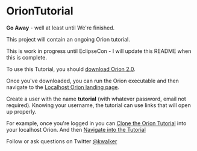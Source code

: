 OrionTutorial
=============

__Go Away__ - well at least until We're finished.

This project will contain an ongoing Orion tutorial.

This is work in progress until EclipseCon - I will update this README when this is complete.

To use this Tutorial, you should [download Orion 2.0](http://download.eclipse.org/orion/drops/R-2.0-201302221257/index.html "Download Orion 2.0").

Once you've downloaded, you can run the Orion executable and then navigate to the [Localhost Orion landing page](http://localhost:8080 "Orion Localhost").

Create a user with the name __tutorial__ (with whatever password, email not required). Knowing your username, the tutorial can use links that will open up properly.

For example, once you're logged in you can [Clone the Orion Tutorial](http://localhost:8080/git/git-repository.html#,cloneGitRepository=git://github.com/kenwalker/OrionTutorial.git "Clone the Orion Tutorial") into your localhost Orion. And then [Navigate into the Tutorial](http://localhost:8080/navigate/table.html#/file/tutorial/OrionTutorial/?depth=1 "Navigate into the Orion Tutorial on Localhost")

Follow or ask questions on Twitter [@kwalker](https://twitter.com/kwalker "Ken Walker on Twitter")